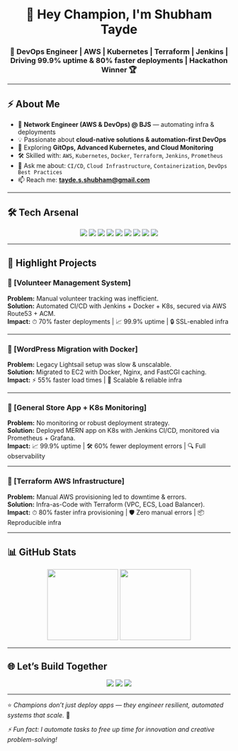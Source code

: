 <h1 align="center">👋 Hey Champion, I'm Shubham Tayde</h1>
<h3 align="center">🚀 DevOps Engineer | AWS | Kubernetes | Terraform | Jenkins | Driving 99.9% uptime & 80% faster deployments | Hackathon Winner 🏆</h3>

---

## ⚡ About Me  
- 💼 **Network Engineer (AWS & DevOps) @ BJS** — automating infra & deployments  
- 💡 Passionate about **cloud-native solutions & automation-first DevOps**  
- 🌱 Exploring **GitOps, Advanced Kubernetes, and Cloud Monitoring**  
- 🛠 Skilled with: `AWS`, `Kubernetes`, `Docker`, `Terraform`, `Jenkins`, `Prometheus`  
- 💬 Ask me about: `CI/CD`, `Cloud Infrastructure`, `Containerization`, `DevOps Best Practices`  
- 📫 Reach me: **tayde.s.shubham@gmail.com**

---

## 🛠️ Tech Arsenal  

<p align="center">
  <img src="https://img.shields.io/badge/Linux-FCC624?style=flat&logo=linux&logoColor=black" />
  <img src="https://img.shields.io/badge/AWS-FF9900?style=flat&logo=amazonaws&logoColor=white" />
  <img src="https://img.shields.io/badge/Docker-2496ED?style=flat&logo=docker&logoColor=white" />
  <img src="https://img.shields.io/badge/Kubernetes-326CE5?style=flat&logo=kubernetes&logoColor=white" />
  <img src="https://img.shields.io/badge/Jenkins-D24939?style=flat&logo=jenkins&logoColor=white" />
  <img src="https://img.shields.io/badge/Terraform-623CE4?style=flat&logo=terraform&logoColor=white" />
  <img src="https://img.shields.io/badge/GitHub_Actions-2088FF?style=flat&logo=github-actions&logoColor=white" />
  <img src="https://img.shields.io/badge/Prometheus-E6522C?style=flat&logo=prometheus&logoColor=white" />
  <img src="https://img.shields.io/badge/Grafana-F46800?style=flat&logo=grafana&logoColor=white" />
</p>

---

## 🚀 Highlight Projects  

### 🔹 [Volunteer Management System]
**Problem:** Manual volunteer tracking was inefficient.  
**Solution:** Automated CI/CD with Jenkins + Docker + K8s, secured via AWS Route53 + ACM.  
**Impact:** ⏱ 70% faster deployments | 📈 99.9% uptime | 🔒 SSL-enabled infra  

---

### 🔹 [WordPress Migration with Docker] 
**Problem:** Legacy Lightsail setup was slow & unscalable.  
**Solution:** Migrated to EC2 with Docker, Nginx, and FastCGI caching.  
**Impact:** ⚡ 55% faster load times | 🚀 Scalable & reliable infra  

---

### 🔹 [General Store App + K8s Monitoring]  
**Problem:** No monitoring or robust deployment strategy.  
**Solution:** Deployed MERN app on K8s with Jenkins CI/CD, monitored via Prometheus + Grafana.  
**Impact:** 📈 99.9% uptime | 🛠 60% fewer deployment errors | 🔍 Full observability  

---

### 🔹 [Terraform AWS Infrastructure]  
**Problem:** Manual AWS provisioning led to downtime & errors.  
**Solution:** Infra-as-Code with Terraform (VPC, ECS, Load Balancer).  
**Impact:** ⏱ 80% faster infra provisioning | 🛡 Zero manual errors | 📦 Reproducible infra  

---

## 📊 GitHub Stats  

<p align="center">
  <img src="https://github-readme-stats.vercel.app/api?username=SHUBHAM-TAYDE&show_icons=true&theme=radical" height="160" />
  <img src="https://github-readme-streak-stats.herokuapp.com/?user=SHUBHAM-TAYDE&theme=radical" height="160" />
</p>

---

## 🌐 Let’s Build Together  
<p align="center">
<a href="mailto:tayde.s.shubham@gmail.com"><img src="https://img.shields.io/badge/Email-D14836?style=flat&logo=gmail&logoColor=white" /></a>
<a href="https://www.linkedin.com/in/shubham-tayde2204"><img src="https://img.shields.io/badge/LinkedIn-0077B5?style=flat&logo=linkedin&logoColor=white" /></a>
<a href="https://github.com/SHUBHAM-TAYDE"><img src="https://img.shields.io/badge/GitHub-100000?style=flat&logo=github&logoColor=white" /></a>
</p>

---

⭐ *Champions don’t just deploy apps — they engineer resilient, automated systems that scale.* 🚀

*⚡ Fun fact: I automate tasks to free up time for innovation and creative problem-solving!*
